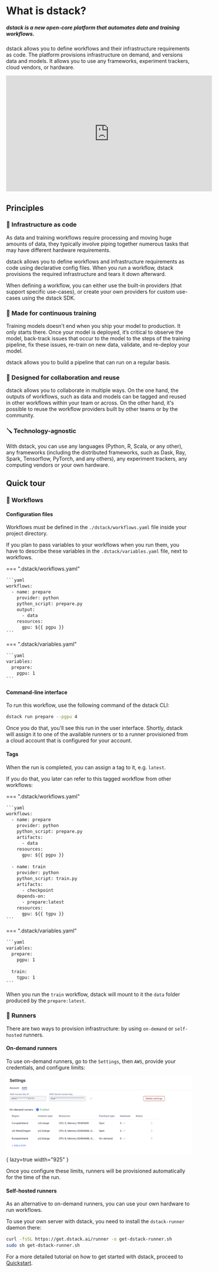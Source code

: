 # What is dstack?

##### dstack is a new open-core platform that automates data and training workflows. 

dstack allows you to define workflows and their infrastructure requirements as code. 
The platform provisions infrastructure on demand, and versions data and models.
It allows you to use any frameworks, experiment trackers, cloud vendors, or hardware.

<div class="video-wrapper">
    <iframe width="560" height="315" src="https://www.youtube.com/embed/7ZfH3h0VM50"  frameborder="0"  allowfullscreen></iframe>
</div>

## Principles

### 🤖 Infrastructure as code

As data and training workflows require processing and moving huge amounts of data, they typically involve
piping together numerous tasks that may have different hardware requirements.

dstack allows you to define workflows and infrastructure requirements as code using declarative config files. 
When you run a workflow, dstack provisions the required infrastructure and tears it down afterward.

When defining a workflow, you can either use the built-in providers (that support specific use-cases), 
or create your own providers for custom use-cases using the dstack SDK.

### 🧬 Made for continuous training

Training models doesn't end when you ship your model to production. It only starts there. Once your model is deployed,
it’s critical to observe the model, back-track issues that occur to the model to the steps of the training pipeline, fix
these issues, re-train on new data, validate, and re-deploy your model.

dstack allows you to build a pipeline that can run on a regular basis.

### 🤝 Designed for collaboration and reuse

dstack allows you to collaborate in multiple ways. On the one hand, the outputs of workflows, such as data and models
can be tagged and reused in other workflows within your team or across.
On the other hand, it's possible to reuse the workflow providers built by other teams or by the community.

### 🪛 Technology-agnostic

With dstack, you can use any languages (Python, R, Scala, or any other), any frameworks (including the distributed
frameworks, such as Dask, Ray, Spark, Tensorflow, PyTorch, and any others), any experiment trackers,
any computing vendors or your own hardware.

## Quick tour

### 🧬 Workflows

#### Configuration files

Workflows must be defined in the `./dstack/workflows.yaml` file inside your project directory. 

If you plan to pass variables to your workflows when you run them, you have to describe these variables in the 
`.dstack/variables.yaml` file, next to workflows.

=== ".dstack/workflows.yaml"

    ```yaml
    workflows:
      - name: prepare
        provider: python
        python_script: prepare.py
        output:
          - data
        resources:
          gpu: ${{ pgpu }}
    ```

=== ".dstack/variables.yaml"

    ```yaml
    variables:
      prepare:
        pgpu: 1
    ```

#### Command-line interface

To run this workflow, use the following command of the dstack CLI:

```bash
dstack run prepare --pgpu 4
```

Once you do that, you'll see this run in the user interface. Shortly, dstack will assign it to one of the available 
runners or to a runner provisioned from a cloud account that is configured for your account.

#### Tags

When the run is completed, you can assign a tag to it, e.g. `latest`. 
    
If you do that, you later can refer to this tagged workflow from other workflows:

=== ".dstack/workflows.yaml"

    ```yaml
    workflows:
      - name: prepare
        provider: python
        python_script: prepare.py
        artifacts:
          - data
        resources:
          gpu: ${{ pgpu }}

      - name: train
        provider: python
        python_script: train.py
        artifacts:
          - checkpoint
        depends-on:
          - prepare:latest
        resources:
          gpu: ${{ tgpu }}     
    ```

=== ".dstack/variables.yaml"

    ```yaml
    variables:
      prepare:
        pgpu: 1

      train:
        tgpu: 1
    ```

When you run the `train` workflow, dstack will mount to it the `data` folder produced by the `prepare:latest`.

### 🤖 Runners

There are two ways to provision infrastructure: by using `on-demand` or `self-hosted` runners.

#### On-demand runners

To use on-demand runners, go to the `Settings`, then `AWS`, provide your credentials, and configure limits:

![](images/dstack_on_demand_settings.png){ lazy=true width="925" }

Once you configure these limits, runners will be provisioned automatically for the time of the run.

#### Self-hosted runners

As an alternative to on-demand runners, you can use your own hardware to run workflows.

To use your own server with dstack, you need to install the `dstack-runner` daemon there:

```bash
curl -fsSL https://get.dstack.ai/runner -o get-dstack-runner.sh
sudo sh get-dstack-runner.sh
```

For a more detailed tutorial on how to get started with dstack, proceed
to [Quickstart](quickstart.md).